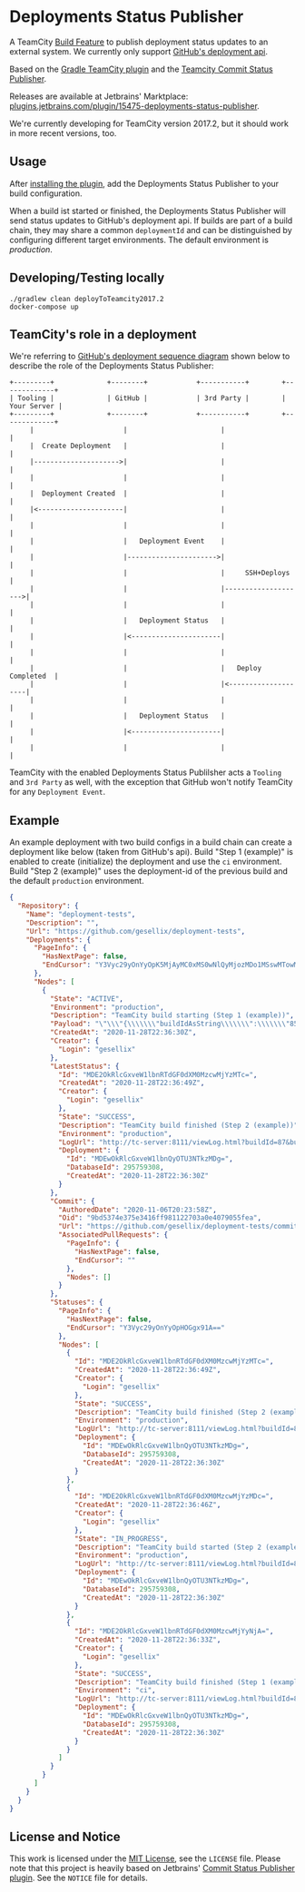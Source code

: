 # Deployments Status Publisher

A TeamCity [Build Feature](https://www.jetbrains.com/help/teamcity/adding-build-features.html) to publish deployment status updates to an external system.
We currently only support [GitHub's deployment api](https://docs.github.com/en/free-pro-team@latest/rest/reference/repos#deployments).

Based on the [Gradle TeamCity plugin](https://github.com/rodm/gradle-teamcity-plugin) and the [Teamcity Commit Status Publisher](https://github.com/JetBrains/commit-status-publisher).

Releases are available at Jetbrains' Marktplace: [plugins.jetbrains.com/plugin/15475-deployments-status-publisher](https://plugins.jetbrains.com/plugin/15475-deployments-status-publisher).

We're currently developing for TeamCity version 2017.2, but it should work in more recent versions, too.

## Usage

After [installing the plugin](https://www.jetbrains.com/help/teamcity/installing-additional-plugins.html),
add the Deployments Status Publisher to your build configuration.

When a build ist started or finished, the Deployments Status Publisher will send status updates
to GitHub's deployment api. If builds are part of a build chain, they may share a common `deploymentId`
and can be distinguished by configuring different target environments. The default environment is _production_.

## Developing/Testing locally

````
./gradlew clean deployToTeamcity2017.2
docker-compose up
````

## TeamCity's role in a deployment

We're referring to [GitHub's deployment sequence diagram](https://docs.github.com/en/free-pro-team@latest/rest/reference/repos#deployments)
shown below to describe the role of the Deployments Status Publisher:

```
+---------+             +--------+            +-----------+        +-------------+
| Tooling |             | GitHub |            | 3rd Party |        | Your Server |
+---------+             +--------+            +-----------+        +-------------+
     |                      |                       |                     |
     |  Create Deployment   |                       |                     |
     |--------------------->|                       |                     |
     |                      |                       |                     |
     |  Deployment Created  |                       |                     |
     |<---------------------|                       |                     |
     |                      |                       |                     |
     |                      |   Deployment Event    |                     |
     |                      |---------------------->|                     |
     |                      |                       |     SSH+Deploys     |
     |                      |                       |-------------------->|
     |                      |                       |                     |
     |                      |   Deployment Status   |                     |
     |                      |<----------------------|                     |
     |                      |                       |                     |
     |                      |                       |   Deploy Completed  |
     |                      |                       |<--------------------|
     |                      |                       |                     |
     |                      |   Deployment Status   |                     |
     |                      |<----------------------|                     |
     |                      |                       |                     |
```

TeamCity with the enabled Deployments Status Publilsher acts a `Tooling` and `3rd Party` as well,
with the exception that GitHub won't notify TeamCity for any `Deployment Event`.

## Example

An example deployment with two build configs in a build chain can create a deployment like below (taken from GitHub's api).
Build "Step 1 (example)" is enabled to create (initialize) the deployment and use the `ci` environment.
Build "Step 2 (example)" uses the deployment-id of the previous build and the default `production` environment.

```json
{
  "Repository": {
    "Name": "deployment-tests",
    "Description": "",
    "Url": "https://github.com/gesellix/deployment-tests",
    "Deployments": {
      "PageInfo": {
        "HasNextPage": false,
        "EndCursor": "Y3Vyc29yOnYyOpK5MjAyMC0xMS0wNlQyMjozMDo1MSswMTowMM4RJj7h"
      },
      "Nodes": [
        {
          "State": "ACTIVE",
          "Environment": "production",
          "Description": "TeamCity build starting (Step 1 (example))",
          "Payload": "\"\\\"{\\\\\\\"buildIdAsString\\\\\\\":\\\\\\\"85\\\\\\\"}\\\"\"",
          "CreatedAt": "2020-11-28T22:36:30Z",
          "Creator": {
            "Login": "gesellix"
          },
          "LatestStatus": {
            "Id": "MDE2OkRlcGxveW1lbnRTdGF0dXM0MzcwMjYzMTc=",
            "CreatedAt": "2020-11-28T22:36:49Z",
            "Creator": {
              "Login": "gesellix"
            },
            "State": "SUCCESS",
            "Description": "TeamCity build finished (Step 2 (example))",
            "Environment": "production",
            "LogUrl": "http://tc-server:8111/viewLog.html?buildId=87&buildTypeId=Example_Step2",
            "Deployment": {
              "Id": "MDEwOkRlcGxveW1lbnQyOTU3NTkzMDg=",
              "DatabaseId": 295759308,
              "CreatedAt": "2020-11-28T22:36:30Z"
            }
          },
          "Commit": {
            "AuthoredDate": "2020-11-06T20:23:58Z",
            "Oid": "9bd5374e375e3416ff981122703a0e4079055fea",
            "Url": "https://github.com/gesellix/deployment-tests/commit/9bd5374e375e3416ff981122703a0e4079055fea",
            "AssociatedPullRequests": {
              "PageInfo": {
                "HasNextPage": false,
                "EndCursor": ""
              },
              "Nodes": []
            }
          },
          "Statuses": {
            "PageInfo": {
              "HasNextPage": false,
              "EndCursor": "Y3Vyc29yOnYyOpHOGgx91A=="
            },
            "Nodes": [
              {
                "Id": "MDE2OkRlcGxveW1lbnRTdGF0dXM0MzcwMjYzMTc=",
                "CreatedAt": "2020-11-28T22:36:49Z",
                "Creator": {
                  "Login": "gesellix"
                },
                "State": "SUCCESS",
                "Description": "TeamCity build finished (Step 2 (example))",
                "Environment": "production",
                "LogUrl": "http://tc-server:8111/viewLog.html?buildId=87&buildTypeId=Example_Step2",
                "Deployment": {
                  "Id": "MDEwOkRlcGxveW1lbnQyOTU3NTkzMDg=",
                  "DatabaseId": 295759308,
                  "CreatedAt": "2020-11-28T22:36:30Z"
                }
              },
              {
                "Id": "MDE2OkRlcGxveW1lbnRTdGF0dXM0MzcwMjYzMDc=",
                "CreatedAt": "2020-11-28T22:36:46Z",
                "Creator": {
                  "Login": "gesellix"
                },
                "State": "IN_PROGRESS",
                "Description": "TeamCity build started (Step 2 (example))",
                "Environment": "production",
                "LogUrl": "http://tc-server:8111/viewLog.html?buildId=87&buildTypeId=Example_Step2",
                "Deployment": {
                  "Id": "MDEwOkRlcGxveW1lbnQyOTU3NTkzMDg=",
                  "DatabaseId": 295759308,
                  "CreatedAt": "2020-11-28T22:36:30Z"
                }
              },
              {
                "Id": "MDE2OkRlcGxveW1lbnRTdGF0dXM0MzcwMjYyNjA=",
                "CreatedAt": "2020-11-28T22:36:33Z",
                "Creator": {
                  "Login": "gesellix"
                },
                "State": "SUCCESS",
                "Description": "TeamCity build finished (Step 1 (example))",
                "Environment": "ci",
                "LogUrl": "http://tc-server:8111/viewLog.html?buildId=85&buildTypeId=Example_Step1",
                "Deployment": {
                  "Id": "MDEwOkRlcGxveW1lbnQyOTU3NTkzMDg=",
                  "DatabaseId": 295759308,
                  "CreatedAt": "2020-11-28T22:36:30Z"
                }
              }
            ]
          }
        }
      ]
    }
  }
}
```

## License and Notice

This work is licensed under the [MIT License](https://opensource.org/licenses/MIT), see the `LICENSE` file.
Please note that this project is heavily based on Jetbrains' [Commit Status Publisher plugin](https://github.com/JetBrains/commit-status-publisher). See the `NOTICE` file for details.
